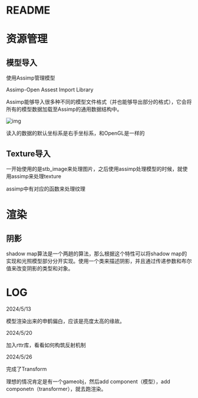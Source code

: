 # README

# 资源管理

## 模型导入

使用Assimp管理模型

Assimp-Open Assest Import Library

Assimp能够导入很多种不同的模型文件格式（并也能够导出部分的格式），它会将所有的模型数据加载至Assimp的通用数据结构中。

![img](https://learnopengl-cn.github.io/img/03/01/assimp_structure.png)

读入的数据的默认坐标系是右手坐标系，和OpenGL是一样的



## Texture导入

一开始使用的是stb_image来处理图片，之后使用assimp处理模型的时候，就使用assimp来处理texture

assimp中有对应的函数来处理纹理



# 渲染

## 阴影

shadow map算法是一个两趟的算法，那么根据这个特性可以将shadow map的实现和光照模型部分分开实现。使用一个类来描述阴影，并且通过传递参数和布尔值来改变阴影的类型和对象。







# LOG

2024/5/13

模型渲染出来的申鹤偏白，应该是亮度太高的缘故。

2024/5/20

加入rttr库，看看如何构筑反射机制

2024/5/26

完成了Transform

理想的情况肯定是有一个gameobj，然后add component（模型），add componetn（transformer），就去跑渲染。
